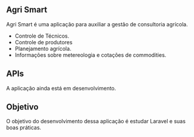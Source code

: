 ## Agri Smart

Agri Smart é uma aplicação para auxiliar a gestão de consultoria agrícola.

- Controle de Técnicos.
- Controle de produtores
- Planejamento agrícola.
- Informações sobre metereologia e cotações de commodities.

## APIs

A aplicação ainda está em desenvolvimento.

## Objetivo

O objetivo do desenvolvimento dessa aplicação é estudar Laravel e suas boas práticas.
